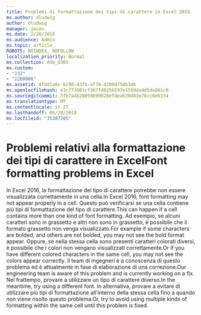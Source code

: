 ```yaml
---
title: Problemi di formattazione dei tipi di carattere in Excel 2016
ms.author: dludwig
author: dludwig
manager: jecon
ms.date: 2/26/2018
ms.audience: Admin
ms.topic: article
ROBOTS: NOINDEX, NOFOLLOW
localization_priority: Normal
ms.collection: Adm_O365
ms.custom:
- "232"
- "2200006"
ms.assetid: 8fdd1a0c-6c90-43f1-af70-d200d758b3d6
ms.openlocfilehash: e1c773901cf367f40256597e1559da4d5da861c8
ms.sourcegitcommit: 5fb7a4b28859690020efdea630d03e70cc0e6334
ms.translationtype: MT
ms.contentlocale: it-IT
ms.lasthandoff: 06/28/2019
ms.locfileid: "35387205"
---
```

# <a name="font-formatting-problems-in-excel"></a><span data-ttu-id="899cf-102">Problemi relativi alla formattazione dei tipi di carattere in Excel</span><span class="sxs-lookup"><span data-stu-id="899cf-102">Font formatting problems in Excel</span></span>

<span data-ttu-id="899cf-103">In Excel 2016, la formattazione del tipo di carattere potrebbe non essere visualizzata correttamente in una cella.</span><span class="sxs-lookup"><span data-stu-id="899cf-103">In Excel 2016, font formatting may not appear properly in a cell.</span></span> <span data-ttu-id="899cf-104">Questo può verificarsi se una cella contiene più tipi di formattazione del tipo di carattere.</span><span class="sxs-lookup"><span data-stu-id="899cf-104">This can happen if a cell contains more than one kind of font formatting.</span></span> <span data-ttu-id="899cf-105">Ad esempio, se alcuni caratteri sono in grassetto e altri non sono in grassetto, è possibile che il formato grassetto non venga visualizzato.</span><span class="sxs-lookup"><span data-stu-id="899cf-105">For example if some characters are bolded, and others are not bolded, you may not see the bold format appear.</span></span> <span data-ttu-id="899cf-106">Oppure, se nella stessa cella sono presenti caratteri colorati diversi, è possibile che i colori non vengano visualizzati correttamente.</span><span class="sxs-lookup"><span data-stu-id="899cf-106">Or if you have different colored characters in the same cell, you may not see the colors appear correctly.</span></span> <span data-ttu-id="899cf-107">Il team di ingegneri è a conoscenza di questo problema ed è attualmente in fase di elaborazione di una correzione.</span><span class="sxs-lookup"><span data-stu-id="899cf-107">Our engineering team is aware of this problem and is currently working on a fix.</span></span> <span data-ttu-id="899cf-108">Nel frattempo, provare a utilizzare un tipo di carattere diverso.</span><span class="sxs-lookup"><span data-stu-id="899cf-108">In the meantime, try using a different font.</span></span> <span data-ttu-id="899cf-109">In alternativa, provare a evitare di utilizzare più tipi di formattazione all'interno della stessa cella fino a quando non viene risolto questo problema.</span><span class="sxs-lookup"><span data-stu-id="899cf-109">Or, try to avoid using multiple kinds of formatting within the same cell until this problem is fixed.</span></span>
  